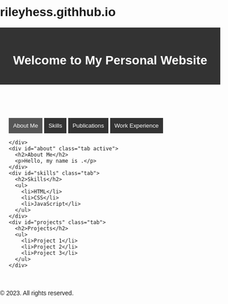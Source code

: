 # rileyhess.githhub.io

<!DOCTYPE html>
<html>
<head>
  <title>Riley Hess, M.S., Doctoral Candidate</title>
  <style>
    body {
      font-family: Arial, sans-serif;
      margin: 0;
      padding: 0;
    }
    header {
      background-color: #333;
      color: #fff;
      padding: 20px;
      text-align: center;
    }
    main {
      padding: 20px;
    }
    .tab {
      display: none;
    }
    .tab.active {
      display: block;
    }
    .tab-button {
      background-color: #333;
      color: #fff;
      padding: 10px;
      border: none;
      cursor: pointer;
    }
    .tab-button.active {
      background-color: #555;
    }
  </style>
  <script>
    function openTab(evt, tabName) {
      var i, tabContent, tabButtons;
      tabContent = document.getElementsByClassName("tab");
      for (i = 0; i < tabContent.length; i++) {
        tabContent[i].style.display = "none";
      }
      tabButtons = document.getElementsByClassName("tab-button");
      for (i = 0; i < tabButtons.length; i++) {
        tabButtons[i].className = tabButtons[i].className.replace(" active", "");
      }
      document.getElementById(tabName).style.display = "block";
      evt.currentTarget.className += " active";
    }
  </script>
</head>
<body>
  <header>
    <h1>Welcome to My Personal Website</h1>
  </header>
  <main>
    <div class="tab-button-container">
      <button class="tab-button active" onclick="openTab(event, 'about')">About Me</button>
      <button class="tab-button" onclick="openTab(event, 'skills')">Skills</button>
      <button class="tab-button" onclick="openTab(event, 'projects')">Publications</button>
      <button class="tab-button" onclick="openTab(event, 'projects')">Work Experience</button>

    </div>
    <div id="about" class="tab active">
      <h2>About Me</h2>
      <p>Hello, my name is .</p>
    </div>
    <div id="skills" class="tab">
      <h2>Skills</h2>
      <ul>
        <li>HTML</li>
        <li>CSS</li>
        <li>JavaScript</li>
      </ul>
    </div>
    <div id="projects" class="tab">
      <h2>Projects</h2>
      <ul>
        <li>Project 1</li>
        <li>Project 2</li>
        <li>Project 3</li>
      </ul>
    </div>
  </main>
  <footer>
    <p>&copy; 2023. All rights reserved.</p>
  </footer>
</body>
</html>
